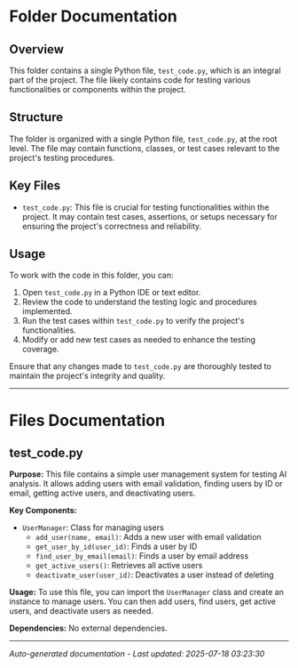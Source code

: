 # Folder Documentation

## Overview
This folder contains a single Python file, `test_code.py`, which is an integral part of the project. The file likely contains code for testing various functionalities or components within the project.

## Structure
The folder is organized with a single Python file, `test_code.py`, at the root level. The file may contain functions, classes, or test cases relevant to the project's testing procedures.

## Key Files
- `test_code.py`: This file is crucial for testing functionalities within the project. It may contain test cases, assertions, or setups necessary for ensuring the project's correctness and reliability.

## Usage
To work with the code in this folder, you can:
1. Open `test_code.py` in a Python IDE or text editor.
2. Review the code to understand the testing logic and procedures implemented.
3. Run the test cases within `test_code.py` to verify the project's functionalities.
4. Modify or add new test cases as needed to enhance the testing coverage.

Ensure that any changes made to `test_code.py` are thoroughly tested to maintain the project's integrity and quality.

---

# Files Documentation

## test_code.py

**Purpose:** This file contains a simple user management system for testing AI analysis. It allows adding users with email validation, finding users by ID or email, getting active users, and deactivating users.

**Key Components:**
- `UserManager`: Class for managing users
  - `add_user(name, email)`: Adds a new user with email validation
  - `get_user_by_id(user_id)`: Finds a user by ID
  - `find_user_by_email(email)`: Finds a user by email address
  - `get_active_users()`: Retrieves all active users
  - `deactivate_user(user_id)`: Deactivates a user instead of deleting

**Usage:** To use this file, you can import the `UserManager` class and create an instance to manage users. You can then add users, find users, get active users, and deactivate users as needed.

**Dependencies:** No external dependencies.

---
*Auto-generated documentation - Last updated: 2025-07-18 03:23:30*
